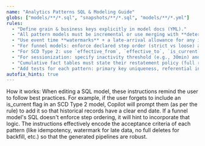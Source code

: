 ```yaml
---
name: "Analytics Patterns SQL & Modeling Guide"
globs: ["models/**/*.sql", "snapshots/**/*.sql", "models/**/*.yml"]
rules:
  - "Define grain & business keys explicitly in model docs (YML)."
  - "All pattern models must be incremental or use merging with **deterministic keys**."
  - "Use event time **watermarks** + a late-arrival allowance for any incremental loads; avoid unlimited lookback."
  - "For funnel models: enforce declared step order (strict vs loose) and document re-entry logic."
  - "For SCD Type 2: use `effective_from`, `effective_to`, `is_current` fields with non-overlapping intervals (no duplicate current rows)."
  - "For sessionization: specify inactivity threshold (e.g., 30min) and how to break ties for concurrent sessions."
  - "Cumulative fact tables must state their restatement policy (full rebuild vs rolling window) in comments."
  - "Add tests for each pattern: primary key uniqueness, referential integrity, and any business-specific rules."
autofix_hints: true
---
```


How it works: When editing a SQL model, these instructions remind the user to follow best practices. For example, if the user forgets to include an is_current flag in an SCD Type 2 model, Copilot will prompt them (as per the rule) to add it so that historical records have a clear end date. If a funnel model's SQL doesn't enforce step ordering, it will hint to incorporate that logic. The instructions effectively encode the acceptance criteria of each pattern (like idempotency, watermark for late data, no full deletes for backfill, etc.) so that the generated pipelines are robust.
